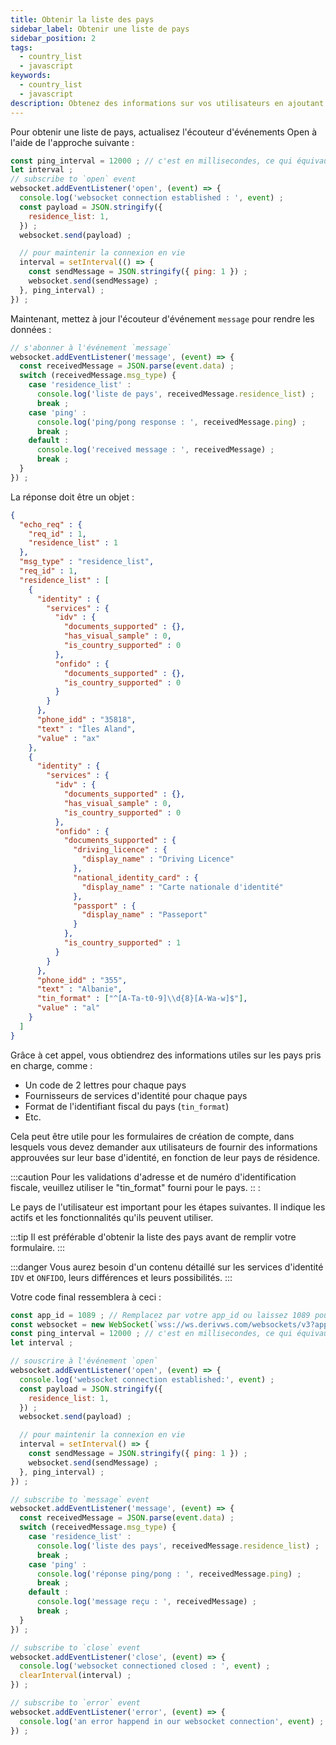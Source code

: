 ```yaml
---
title: Obtenir la liste des pays
sidebar_label: Obtenir une liste de pays
sidebar_position: 2
tags:
  - country_list
  - javascript
keywords:
  - country_list
  - javascript
description: Obtenez des informations sur vos utilisateurs en ajoutant une liste de pays à votre application commerciale. Apprenez à le faire avec cet exemple d'API JavaScript.
---
```


<!-- :::caution
You can learn more about countries [here](/docs/terminology/trading/residence-list)
::: -->

Pour obtenir une liste de pays, actualisez l'écouteur d'événements Open à l'aide de l'approche suivante :

```js title="index.js" showLineNumbers
const ping_interval = 12000 ; // c'est en millisecondes, ce qui équivaut à 120 secondes
let interval ;
// subscribe to `open` event
websocket.addEventListener('open', (event) => {
  console.log('websocket connection established : ', event) ;
  const payload = JSON.stringify({
    residence_list: 1,
  }) ;
  websocket.send(payload) ;

  // pour maintenir la connexion en vie
  interval = setInterval(() => {
    const sendMessage = JSON.stringify({ ping: 1 }) ;
    websocket.send(sendMessage) ;
  }, ping_interval) ;
}) ;
```

Maintenant, mettez à jour l'écouteur d'événement `message` pour rendre les données :

```js title="index.js" showLineNumbers
// s'abonner à l'événement `message`
websocket.addEventListener('message', (event) => {
  const receivedMessage = JSON.parse(event.data) ;
  switch (receivedMessage.msg_type) {
    case 'residence_list' :
      console.log('liste de pays', receivedMessage.residence_list) ;
      break ;
    case 'ping' :
      console.log('ping/pong response : ', receivedMessage.ping) ;
      break ;
    default :
      console.log('received message : ', receivedMessage) ;
      break ;
  }
}) ;
```

La réponse doit être un objet :

```json showLineNumbers
{
  "echo_req" : {
    "req_id" : 1,
    "residence_list" : 1
  },
  "msg_type" : "residence_list",
  "req_id" : 1,
  "residence_list" : [
    {
      "identity" : {
        "services" : {
          "idv" : {
            "documents_supported" : {},
            "has_visual_sample" : 0,
            "is_country_supported" : 0
          },
          "onfido" : {
            "documents_supported" : {},
            "is_country_supported" : 0
          }
        }
      },
      "phone_idd" : "35818",
      "text" : "Îles Aland",
      "value" : "ax"
    },
    {
      "identity" : {
        "services" : {
          "idv" : {
            "documents_supported" : {},
            "has_visual_sample" : 0,
            "is_country_supported" : 0
          },
          "onfido" : {
            "documents_supported" : {
              "driving_licence" : {
                "display_name" : "Driving Licence"
              },
              "national_identity_card" : {
                "display_name" : "Carte nationale d'identité"
              },
              "passport" : {
                "display_name" : "Passeport"
              }
            },
            "is_country_supported" : 1
          }
        }
      },
      "phone_idd" : "355",
      "text" : "Albanie",
      "tin_format" : ["^[A-Ta-t0-9]\\d{8}[A-Wa-w]$"],
      "value" : "al"
    }
  ]
}
```

Grâce à cet appel, vous obtiendrez des informations utiles sur les pays pris en charge, comme :

- Un code de 2 lettres pour chaque pays
- Fournisseurs de services d'identité pour chaque pays
- Format de l'identifiant fiscal du pays (`tin_format`)
- Etc.

Cela peut être utile pour les formulaires de création de compte, dans lesquels vous devez demander aux utilisateurs de fournir des informations approuvées sur leur base d'identité, en fonction de leur pays de résidence.

:::caution
Pour les validations d'adresse et de numéro d'identification fiscale, veuillez utiliser le "tin_format" fourni pour le pays.
:: :

Le pays de l'utilisateur est important pour les étapes suivantes. Il indique les actifs et les fonctionnalités qu'ils peuvent utiliser.

:::tip
Il est préférable d'obtenir la liste des pays avant de remplir votre formulaire.
:::

:::danger
Vous aurez besoin d'un contenu détaillé sur les services d'identité `IDV` et `ONFIDO`, leurs différences et leurs possibilités.
:::

Votre code final ressemblera à ceci :

```js title="index.js" showLineNumbers
const app_id = 1089 ; // Remplacez par votre app_id ou laissez 1089 pour les tests.
const websocket = new WebSocket(`wss://ws.derivws.com/websockets/v3?app_id=${app_id}`) ;
const ping_interval = 12000 ; // c'est en millisecondes, ce qui équivaut à 120 secondes
let interval ;

// souscrire à l'événement `open`
websocket.addEventListener('open', (event) => {
  console.log('websocket connection established:', event) ;
  const payload = JSON.stringify({
    residence_list: 1,
  }) ;
  websocket.send(payload) ;

  // pour maintenir la connexion en vie
  interval = setInterval() => {
    const sendMessage = JSON.stringify({ ping: 1 }) ;
    websocket.send(sendMessage) ;
  }, ping_interval) ;
}) ;

// subscribe to `message` event
websocket.addEventListener('message', (event) => {
  const receivedMessage = JSON.parse(event.data) ;
  switch (receivedMessage.msg_type) {
    case 'residence_list' :
      console.log('liste des pays', receivedMessage.residence_list) ;
      break ;
    case 'ping' :
      console.log('réponse ping/pong : ', receivedMessage.ping) ;
      break ;
    default :
      console.log('message reçu : ', receivedMessage) ;
      break ;
  }
}) ;

// subscribe to `close` event
websocket.addEventListener('close', (event) => {
  console.log('websocket connectioned closed : ', event) ;
  clearInterval(interval) ;
}) ;

// subscribe to `error` event
websocket.addEventListener('error', (event) => {
  console.log('an error happend in our websocket connection', event) ;
}) ;
```
